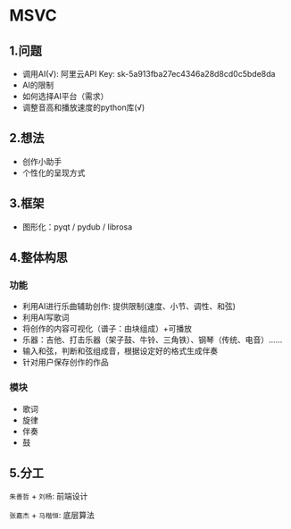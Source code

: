 # MSVC

## 1.问题

* 调用AI(√):	阿里云API Key: sk-5a913fba27ec4346a28d8cd0c5bde8da
* AI的限制
* 如何选择AI平台（需求）
* 调整音高和播放速度的python库(√)

## 2.想法

* 创作小助手
* 个性化的呈现方式

## 3.框架

* 图形化：pyqt / pydub / librosa

## 4.整体构思

### 功能

* 利用AI进行乐曲辅助创作: 提供限制(速度、小节、调性、和弦)
* 利用AI写歌词
* 将创作的内容可视化（谱子：由块组成）+可播放
* 乐器：吉他、打击乐器（架子鼓、牛铃、三角铁）、钢琴（传统、电音）……
* 输入和弦，判断和弦组成音，根据设定好的格式生成伴奏
* 针对用户保存创作的作品

### 模块

* 歌词
* 旋律
* 伴奏
* 鼓

## 5.分工

`朱善哲` + `刘杨`: 前端设计

`张嘉杰` + `马楷恒`: 底层算法 




